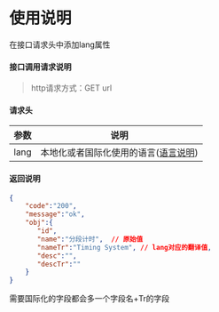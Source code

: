 # 使用说明
在接口请求头中添加lang属性

#### 接口调用请求说明

>http请求方式：GET url

#### 请求头

| 参数  | 说明                                   |
|------|-----------------------------------------|
| lang |    本地化或者国际化使用的语言([语言说明](/api/lang.html))            |


#### 返回说明

```json
{
    "code":"200",
    "message":"ok",
    "obj":{
       "id",
       "name":"分段计时",  // 原始值
       "nameTr":"Timing System", // lang对应的翻译值,
       "desc":"",
       "descTr":""
    }
}
```
需要国际化的字段都会多一个字段名+Tr的字段




